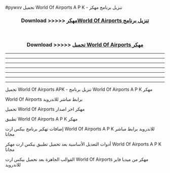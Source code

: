 #pywxv تحميل World Of Airports  A P K - تنزيل برنامج مهكر



<div align="center">
<h3>Download >>>>> <a href="https://runaway1.web.app/?sq=World Of Airports ">مهكرWorld Of Airports  تنزيل برنامج</a></h3><br>

<h3>Download >>>>> <a href="https://runaway1.web.app/?sq=World Of Airports ">تحميل World Of Airports  مهكر</a></h3>
</div>


----------------------------------------------------------

----------------------------------------------------------

----------------------------------------------------------

----------------------------------------------------------

----------------------------------------------------------

----------------------------------------------------------

----------------------------------------------------------

تحميل World Of Airports  APK - تنزيل برنامج World Of Airports  A P K مهكر

World Of Airports  برابط مباشر للاندرويد

تحميل World Of Airports  مهكر اخر اصدار

تطبيق World Of Airports  A P K مهكر

إضافات تهكير برنامج بيكس ارت World Of Airports  A P K للاندرويد برابط مباشر مجانا

أدوات التعديل الأساسية بعد تحميل تطبيق بيكس ارت مهكر World Of Airports  A P K مجانا

القوالب الجاهزة بعد تحميل بيكس ارت World Of Airports  مهكر من ميديا فاير للاندرويد


